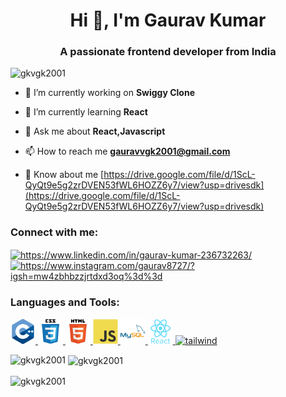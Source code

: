 <h1 align="center">Hi 👋, I'm Gaurav Kumar</h1>
<h3 align="center">A passionate frontend developer from India</h3>

<p align="left"> <img src="https://komarev.com/ghpvc/?username=gkvgk2001&label=Profile%20views&color=0e75b6&style=flat" alt="gkvgk2001" /> </p>

- 🔭 I’m currently working on **Swiggy Clone**

- 🌱 I’m currently learning **React**

- 💬 Ask me about **React,Javascript**

- 📫 How to reach me **gauravvgk2001@gmail.com**

- 📄 Know about me [https://drive.google.com/file/d/1ScL-QyQt9e5g2zrDVEN53fWL6HOZZ6y7/view?usp=drivesdk](https://drive.google.com/file/d/1ScL-QyQt9e5g2zrDVEN53fWL6HOZZ6y7/view?usp=drivesdk)

<h3 align="left">Connect with me:</h3>
<p align="left">
<a href="https://linkedin.com/in/https://www.linkedin.com/in/gaurav-kumar-236732263/" target="blank"><img align="center" src="https://raw.githubusercontent.com/rahuldkjain/github-profile-readme-generator/master/src/images/icons/Social/linked-in-alt.svg" alt="https://www.linkedin.com/in/gaurav-kumar-236732263/" height="30" width="40" /></a>
<a href="https://instagram.com/https://www.instagram.com/gaurav8727/?igsh=mw4zbhbzzjrtdxd3oq%3d%3d" target="blank"><img align="center" src="https://raw.githubusercontent.com/rahuldkjain/github-profile-readme-generator/master/src/images/icons/Social/instagram.svg" alt="https://www.instagram.com/gaurav8727/?igsh=mw4zbhbzzjrtdxd3oq%3d%3d" height="30" width="40" /></a>
</p>

<h3 align="left">Languages and Tools:</h3>
<p align="left"> <a href="https://www.w3schools.com/cpp/" target="_blank" rel="noreferrer"> <img src="https://raw.githubusercontent.com/devicons/devicon/master/icons/cplusplus/cplusplus-original.svg" alt="cplusplus" width="40" height="40"/> </a> <a href="https://www.w3schools.com/css/" target="_blank" rel="noreferrer"> <img src="https://raw.githubusercontent.com/devicons/devicon/master/icons/css3/css3-original-wordmark.svg" alt="css3" width="40" height="40"/> </a> <a href="https://www.w3.org/html/" target="_blank" rel="noreferrer"> <img src="https://raw.githubusercontent.com/devicons/devicon/master/icons/html5/html5-original-wordmark.svg" alt="html5" width="40" height="40"/> </a> <a href="https://developer.mozilla.org/en-US/docs/Web/JavaScript" target="_blank" rel="noreferrer"> <img src="https://raw.githubusercontent.com/devicons/devicon/master/icons/javascript/javascript-original.svg" alt="javascript" width="40" height="40"/> </a> <a href="https://www.mysql.com/" target="_blank" rel="noreferrer"> <img src="https://raw.githubusercontent.com/devicons/devicon/master/icons/mysql/mysql-original-wordmark.svg" alt="mysql" width="40" height="40"/> </a> <a href="https://reactjs.org/" target="_blank" rel="noreferrer"> <img src="https://raw.githubusercontent.com/devicons/devicon/master/icons/react/react-original-wordmark.svg" alt="react" width="40" height="40"/> </a> <a href="https://tailwindcss.com/" target="_blank" rel="noreferrer"> <img src="https://www.vectorlogo.zone/logos/tailwindcss/tailwindcss-icon.svg" alt="tailwind" width="40" height="40"/> </a> </p>

<p><img align="left" src="https://github-readme-stats.vercel.app/api/top-langs?username=gkvgk2001&show_icons=true&locale=en&layout=compact" alt="gkvgk2001" /></p>

<p>&nbsp;<img align="center" src="https://github-readme-stats.vercel.app/api?username=gkvgk2001&show_icons=true&locale=en" alt="gkvgk2001" /></p>

<p><img align="center" src="https://github-readme-streak-stats.herokuapp.com/?user=gkvgk2001&" alt="gkvgk2001" /></p>
